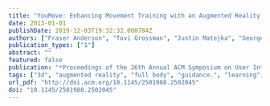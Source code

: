 ```yaml
---
title: "YouMove: Enhancing Movement Training with an Augmented Reality Mirror"
date: 2013-01-01
publishDate: 2019-12-03T19:32:32.008784Z
authors: ["Fraser Anderson", "Tovi Grossman", "Justin Matejka", "George Fitzmaurice"]
publication_types: ["1"]
abstract: ""
featured: false
publication: "*Proceedings of the 26th Annual ACM Symposium on User Interface Software and Technology*"
tags: ["3d", "augmented reality", "full body", "guidance.", "learning", "motor learning", "movement", "training"]
url_pdf: "http://doi.acm.org/10.1145/2501988.2502045"
doi: "10.1145/2501988.2502045"
---
```


